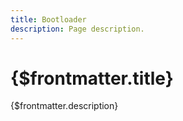 ```yaml
---
title: Bootloader
description: Page description.
---
```


# {$frontmatter.title}

{$frontmatter.description}
